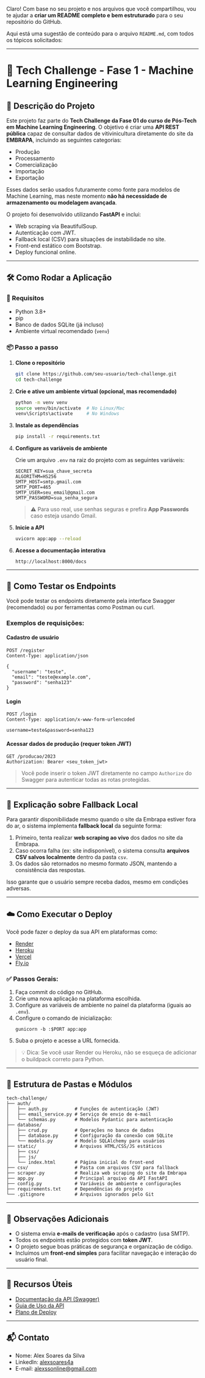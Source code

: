 Claro! Com base no seu projeto e nos arquivos que você compartilhou, vou te ajudar a **criar um README completo e bem estruturado** para o seu repositório do GitHub.

Aqui está uma sugestão de conteúdo para o arquivo `README.md`, com todos os tópicos solicitados:

---

# 🍷 Tech Challenge - Fase 1 - Machine Learning Engineering

## 🧾 Descrição do Projeto

Este projeto faz parte do **Tech Challenge da Fase 01 do curso de Pós-Tech em Machine Learning Engineering**. O objetivo é criar uma **API REST pública** capaz de consultar dados de vitivinicultura diretamente do site da **EMBRAPA**, incluindo as seguintes categorias:
- Produção
- Processamento
- Comercialização
- Importação
- Exportação

Esses dados serão usados futuramente como fonte para modelos de Machine Learning, mas neste momento **não há necessidade de armazenamento ou modelagem avançada**.

O projeto foi desenvolvido utilizando **FastAPI** e inclui:
- Web scraping via BeautifulSoup.
- Autenticação com JWT.
- Fallback local (CSV) para situações de instabilidade no site.
- Front-end estático com Bootstrap.
- Deploy funcional online.

---

## 🛠️ Como Rodar a Aplicação

### 🔧 Requisitos

- Python 3.8+
- pip
- Banco de dados SQLite (já incluso)
- Ambiente virtual recomendado (`venv`)

### 📦 Passo a passo

1. **Clone o repositório**
   ```bash
   git clone https://github.com/seu-usuario/tech-challenge.git
   cd tech-challenge
   ```

2. **Crie e ative um ambiente virtual (opcional, mas recomendado)**
   ```bash
   python -m venv venv
   source venv/bin/activate  # No Linux/Mac
   venv\Scripts\activate     # No Windows
   ```

3. **Instale as dependências**
   ```bash
   pip install -r requirements.txt
   ```

4. **Configure as variáveis de ambiente**

   Crie um arquivo `.env` na raiz do projeto com as seguintes variáveis:

   ```env
   SECRET_KEY=sua_chave_secreta
   ALGORITHM=HS256
   SMTP_HOST=smtp.gmail.com
   SMTP_PORT=465
   SMTP_USER=seu_email@gmail.com
   SMTP_PASSWORD=sua_senha_segura
   ```

   > ⚠️ Para uso real, use senhas seguras e prefira **App Passwords** caso esteja usando Gmail.

5. **Inicie a API**
   ```bash
   uvicorn app:app --reload
   ```

6. **Acesse a documentação interativa**
   ```
   http://localhost:8000/docs
   ```

---

## 🧪 Como Testar os Endpoints

Você pode testar os endpoints diretamente pela interface Swagger (recomendado) ou por ferramentas como Postman ou curl.

### Exemplos de requisições:

#### Cadastro de usuário
```http
POST /register
Content-Type: application/json

{
  "username": "teste",
  "email": "teste@example.com",
  "password": "senha123"
}
```

#### Login
```http
POST /login
Content-Type: application/x-www-form-urlencoded

username=teste&password=senha123
```

#### Acessar dados de produção (requer token JWT)
```http
GET /producao/2023
Authorization: Bearer <seu_token_jwt>
```

> Você pode inserir o token JWT diretamente no campo `Authorize` do Swagger para autenticar todas as rotas protegidas.

---

## 🔄 Explicação sobre Fallback Local

Para garantir disponibilidade mesmo quando o site da Embrapa estiver fora do ar, o sistema implementa **fallback local** da seguinte forma:

1. Primeiro, tenta realizar **web scraping ao vivo** dos dados no site da Embrapa.
2. Caso ocorra falha (ex: site indisponível), o sistema consulta **arquivos CSV salvos localmente** dentro da pasta `csv`.
3. Os dados são retornados no mesmo formato JSON, mantendo a consistência das respostas.

Isso garante que o usuário sempre receba dados, mesmo em condições adversas.

---

## ☁️ Como Executar o Deploy

Você pode fazer o deploy da sua API em plataformas como:
- [Render](https://render.com/)
- [Heroku](https://www.heroku.com/)
- [Vercel](https://vercel.com/)
- [Fly.io](https://fly.io/)

### ✅ Passos Gerais:

1. Faça commit do código no GitHub.
2. Crie uma nova aplicação na plataforma escolhida.
3. Configure as variáveis de ambiente no painel da plataforma (iguais ao `.env`).
4. Configure o comando de inicialização:
   ```
   gunicorn -b :$PORT app:app
   ```
5. Suba o projeto e acesse a URL fornecida.

> 💡 Dica: Se você usar Render ou Heroku, não se esqueça de adicionar o buildpack correto para Python.

---

## 📁 Estrutura de Pastas e Módulos

```
tech-challenge/
├── auth/
│   ├── auth.py          # Funções de autenticação (JWT)
│   ├── email_service.py # Serviço de envio de e-mail
│   └── schemas.py       # Modelos Pydantic para autenticação
├── database/
│   ├── crud.py          # Operações no banco de dados
│   ├── database.py      # Configuração da conexão com SQLite
│   └── models.py        # Modelo SQLAlchemy para usuários
├── static/              # Arquivos HTML/CSS/JS estáticos
│   ├── css/
│   ├── js/
│   └── index.html       # Página inicial do front-end
├── csv/                 # Pasta com arquivos CSV para fallback
├── scraper.py           # Realiza web scraping do site da Embrapa
├── app.py               # Principal arquivo da API FastAPI
├── config.py            # Variáveis de ambiente e configurações
├── requirements.txt     # Dependências do projeto
└── .gitignore           # Arquivos ignorados pelo Git
```

---

## 📌 Observações Adicionais

- O sistema envia **e-mails de verificação** após o cadastro (usa SMTP).
- Todos os endpoints estão protegidos com **token JWT**.
- O projeto segue boas práticas de segurança e organização de código.
- Incluímos um **front-end simples** para facilitar navegação e interação do usuário final.

---

## 📎 Recursos Úteis

- [Documentação da API (Swagger)](http://localhost:8000/docs)
- [Guia de Uso da API](http://localhost:8000/static/page-api-guide.html)
- [Plano de Deploy](http://localhost:8000/static/page-deploy-plan.html)

---

## 📬 Contato

- Nome: Alex Soares da Silva
- LinkedIn: [alexsoares4a](https://www.linkedin.com/in/alexsoares4a/)
- E-mail: alexssonline@gmail.com
